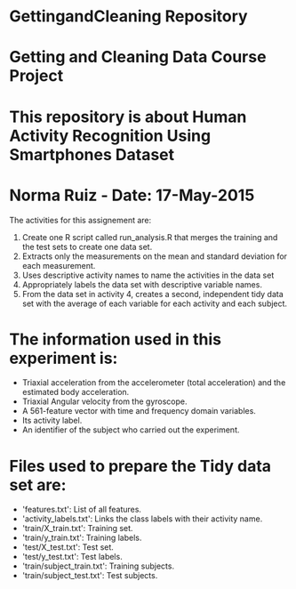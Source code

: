 # GettingandCleaning Repository #
Getting and Cleaning Data Course Project
==================================================================
This repository is about
Human Activity Recognition Using Smartphones Dataset
==================================================================
Norma Ruiz - Date: 17-May-2015
==================================================================
The activities for this assignement are:
1. Create one R script called run_analysis.R that merges the training and the test sets to create one data set.
2. Extracts only the measurements on the mean and standard deviation for each measurement. 
3. Uses descriptive activity names to name the activities in the data set
4. Appropriately labels the data set with descriptive variable names. 
5. From the data set in activity 4, creates a second, independent tidy data set with the average of each variable for each activity and each subject.

The information used in this experiment is:
===========================================
- Triaxial acceleration from the accelerometer (total acceleration) and the estimated body acceleration.
- Triaxial Angular velocity from the gyroscope. 
- A 561-feature vector with time and frequency domain variables. 
- Its activity label. 
- An identifier of the subject who carried out the experiment.

Files used to prepare the Tidy data set are:
============================================
- 'features.txt': List of all features.
- 'activity_labels.txt': Links the class labels with their activity name.
- 'train/X_train.txt': Training set.
- 'train/y_train.txt': Training labels.
- 'test/X_test.txt': Test set.
- 'test/y_test.txt': Test labels.
- 'train/subject_train.txt': Training subjects. 
- 'train/subject_test.txt': Test subjects.
